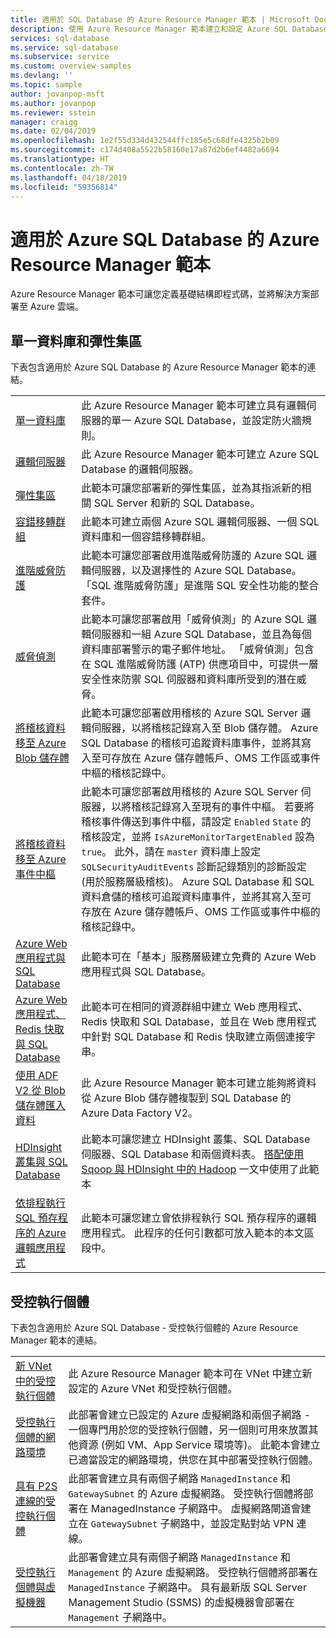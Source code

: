 ```yaml
---
title: 適用於 SQL Database 的 Azure Resource Manager 範本 | Microsoft Docs
description: 使用 Azure Resource Manager 範本建立和設定 Azure SQL Database。
services: sql-database
ms.service: sql-database
ms.subservice: service
ms.custom: overview-samples
ms.devlang: ''
ms.topic: sample
author: jovanpop-msft
ms.author: jovanpop
ms.reviewer: sstein
manager: craigg
ms.date: 02/04/2019
ms.openlocfilehash: 1e2f55d334d432544ffc185e5c68dfe4325b2b09
ms.sourcegitcommit: c174d408a5522b58160e17a87d2b6ef4482a6694
ms.translationtype: HT
ms.contentlocale: zh-TW
ms.lasthandoff: 04/18/2019
ms.locfileid: "59356814"
---
```

# <a name="azure-resource-manager-templates-for-azure-sql-database"></a>適用於 Azure SQL Database 的 Azure Resource Manager 範本

Azure Resource Manager 範本可讓您定義基礎結構即程式碼，並將解決方案部署至 Azure 雲端。

## <a name="single-database--elastic-pool"></a>單一資料庫和彈性集區

下表包含適用於 Azure SQL Database 的 Azure Resource Manager 範本的連結。

| |  |
|---|---|
| [單一資料庫](https://github.com/Azure/azure-quickstart-templates/tree/master/201-sql-database-transparent-encryption-create) | 此 Azure Resource Manager 範本可建立具有邏輯伺服器的單一 Azure SQL Database，並設定防火牆規則。 |
| [邏輯伺服器](https://github.com/Azure/azure-quickstart-templates/tree/master/101-sql-logical-server) | 此 Azure Resource Manager 範本可建立 Azure SQL Database 的邏輯伺服器。 |
| [彈性集區](https://github.com/Azure/azure-quickstart-templates/tree/master/101-sql-elastic-pool-create) | 此範本可讓您部署新的彈性集區，並為其指派新的相關 SQL Server 和新的 SQL Database。 |
| [容錯移轉群組](https://github.com/Azure/azure-quickstart-templates/tree/master/101-sql-with-failover-group) | 此範本可建立兩個 Azure SQL 邏輯伺服器、一個 SQL 資料庫和一個容錯移轉群組。|
| [進階威脅防護](https://github.com/Azure/azure-quickstart-templates/tree/master/201-sql-advanced-threat-protection-server-policy) | 此範本可讓您部署啟用進階威脅防護的 Azure SQL 邏輯伺服器，以及選擇性的 Azure SQL Database。 「SQL 進階威脅防護」是進階 SQL 安全性功能的整合套件。|
| [威脅偵測](https://github.com/Azure/azure-quickstart-templates/tree/master/201-sql-threat-detection-db-policy-multiple-databases) | 此範本可讓您部署啟用「威脅偵測」的 Azure SQL 邏輯伺服器和一組 Azure SQL Database，並且為每個資料庫部署警示的電子郵件地址。 「威脅偵測」包含在 SQL 進階威脅防護 (ATP) 供應項目中，可提供一層安全性來防禦 SQL 伺服器和資料庫所受到的潛在威脅。|
| [將稽核資料移至 Azure Blob 儲存體](https://github.com/Azure/azure-quickstart-templates/tree/master/201-sql-auditing-server-policy-to-blob-storage) | 此範本可讓您部署啟用稽核的 Azure SQL Server 邏輯伺服器，以將稽核記錄寫入至 Blob 儲存體。 Azure SQL Database 的稽核可追蹤資料庫事件，並將其寫入至可存放在 Azure 儲存體帳戶、OMS 工作區或事件中樞的稽核記錄中。|
| [將稽核資料移至 Azure 事件中樞](https://github.com/Azure/azure-quickstart-templates/tree/master/201-sql-auditing-server-policy-to-eventhub) | 此範本可讓您部署啟用稽核的 Azure SQL Server 伺服器，以將稽核記錄寫入至現有的事件中樞。 若要將稽核事件傳送到事件中樞，請設定 `Enabled` `State` 的稽核設定，並將 `IsAzureMonitorTargetEnabled` 設為 `true`。 此外，請在 `master` 資料庫上設定 `SQLSecurityAuditEvents` 診斷記錄類別的診斷設定 (用於服務層級稽核)。 Azure SQL Database 和 SQL 資料倉儲的稽核可追蹤資料庫事件，並將其寫入至可存放在 Azure 儲存體帳戶、OMS 工作區或事件中樞的稽核記錄中。|
| [Azure Web 應用程式與 SQL Database](https://github.com/Azure/azure-quickstart-templates/tree/master/201-web-app-sql-database) | 此範本可在「基本」服務層級建立免費的 Azure Web 應用程式與 SQL Database。|
| [Azure Web 應用程式、Redis 快取與 SQL Database](https://github.com/Azure/azure-quickstart-templates/tree/master/201-web-app-redis-cache-sql-database) | 此範本可在相同的資源群組中建立 Web 應用程式、Redis 快取和 SQL Database，並且在 Web 應用程式中針對 SQL Database 和 Redis 快取建立兩個連接字串。|
| [使用 ADF V2 從 Blob 儲存體匯入資料](https://github.com/Azure/azure-quickstart-templates/tree/master/101-data-factory-v2-blob-to-sql-copy) | 此 Azure Resource Manager 範本可建立能夠將資料從 Azure Blob 儲存體複製到 SQL Database 的 Azure Data Factory V2。|
| [HDInsight 叢集與 SQL Database](https://github.com/Azure/azure-quickstart-templates/tree/master/101-hdinsight-linux-with-sql-database) | 此範本可讓您建立 HDInsight 叢集、SQL Database 伺服器、SQL Database 和兩個資料表。 [搭配使用 Sqoop 與 HDInsight 中的 Hadoop](https://docs.microsoft.com/azure/hdinsight/hadoop/hdinsight-use-sqoop) 一文中使用了此範本 |
| [依排程執行 SQL 預存程序的 Azure 邏輯應用程式](https://github.com/Azure/azure-quickstart-templates/tree/master/101-logic-app-sql-proc) | 此範本可讓您建立會依排程執行 SQL 預存程序的邏輯應用程式。 此程序的任何引數都可放入範本的本文區段中。|

## <a name="managed-instance"></a>受控執行個體

下表包含適用於 Azure SQL Database - 受控執行個體的 Azure Resource Manager 範本的連結。

| |  |
|---|---|
| [新 VNet 中的受控執行個體](https://github.com/Azure/azure-quickstart-templates/tree/master/101-sqlmi-new-vnet) | 此 Azure Resource Manager 範本可在 VNet 中建立新設定的 Azure VNet 和受控執行個體。 |
| [受控執行個體的網路環境](https://github.com/Azure/azure-quickstart-templates/tree/master/101-sql-managed-instance-azure-environment) | 此部署會建立已設定的 Azure 虛擬網路和兩個子網路 - 一個專門用於您的受控執行個體，另一個則可用來放置其他資源 (例如 VM、App Service 環境等)。 此範本會建立已適當設定的網路環境，供您在其中部署受控執行個體。 |
| [具有 P2S 連線的受控執行個體](https://github.com/Azure/azure-quickstart-templates/tree/master/201-sqlmi-new-vnet-w-point-to-site-vpn) | 此部署會建立具有兩個子網路 `ManagedInstance` 和 `GatewaySubnet` 的 Azure 虛擬網路。 受控執行個體將部署在 ManagedInstance 子網路中。 虛擬網路閘道會建立在 `GatewaySubnet` 子網路中，並設定點對站 VPN 連線。 |
| [受控執行個體與虛擬機器](https://github.com/Azure/azure-quickstart-templates/tree/master/201-sqlmi-new-vnet-w-jumpbox) | 此部署會建立具有兩個子網路 `ManagedInstance` 和 `Management` 的 Azure 虛擬網路。 受控執行個體將部署在 `ManagedInstance` 子網路中。 具有最新版 SQL Server Management Studio (SSMS) 的虛擬機器會部署在 `Management` 子網路中。 |
